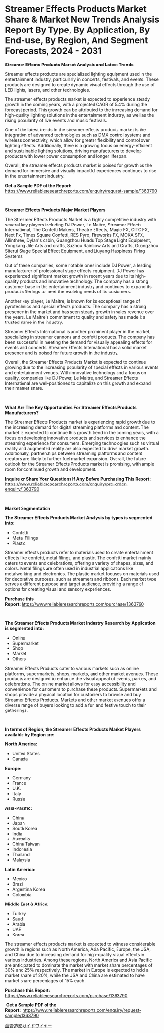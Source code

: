 <p><h1>Streamer Effects Products Market Share & Market New Trends Analysis Report By Type, By Application, By End-use, By Region, And Segment Forecasts, 2024 - 2031</h1></p><p><strong>Streamer Effects Products Market Analysis and Latest Trends</strong></p>
<p><p>Streamer effects products are specialized lighting equipment used in the entertainment industry, particularly in concerts, festivals, and events. These products are designed to create dynamic visual effects through the use of LED lights, lasers, and other technologies.</p><p>The streamer effects products market is expected to experience steady growth in the coming years, with a projected CAGR of 5.4% during the forecast period. This growth can be attributed to the increasing demand for high-quality lighting solutions in the entertainment industry, as well as the rising popularity of live events and music festivals.</p><p>One of the latest trends in the streamer effects products market is the integration of advanced technologies such as DMX control systems and wireless connectivity, which allow for greater flexibility and control over lighting effects. Additionally, there is a growing focus on energy-efficient and sustainable lighting solutions, driving manufacturers to develop products with lower power consumption and longer lifespan.</p><p>Overall, the streamer effects products market is poised for growth as the demand for immersive and visually impactful experiences continues to rise in the entertainment industry.</p></p>
<p><strong>Get a Sample PDF of the Report:&nbsp;</strong> <a href="https://www.reliableresearchreports.com/enquiry/request-sample/1363790">https://www.reliableresearchreports.com/enquiry/request-sample/1363790</a></p>
<p>&nbsp;</p>
<p><strong>Streamer Effects Products Major Market Players</strong></p>
<p><p>The Streamer Effects Products Market is a highly competitive industry with several key players including DJ Power, Le Maitre, Streamer Effects International, The Confetti Makers, Theatre Effects, Magic FX, CITC FX, Next Fx, Times Square Confetti, RES Pyro, Fireworks FX, MOKA SFX, Allinthree, Dylan's cabin, Guangzhou Huadu Top Stage Light Equipment, Yongkang Jile Arts and crafts, Suzhou Rainbow Arts and Crafts, Guangzhou Siterui Stage Special Effect Equipment, and Liuyang Happiness Firing Systems.</p><p>Out of these companies, some notable ones include DJ Power, a leading manufacturer of professional stage effects equipment. DJ Power has experienced significant market growth in recent years due to its high-quality products and innovative technology. The company has a strong customer base in the entertainment industry and continues to expand its product offerings to meet the evolving needs of its customers.</p><p>Another key player, Le Maitre, is known for its exceptional range of pyrotechnics and special effects products. The company has a strong presence in the market and has seen steady growth in sales revenue over the years. Le Maitre's commitment to quality and safety has made it a trusted name in the industry.</p><p>Streamer Effects International is another prominent player in the market, specializing in streamer cannons and confetti products. The company has been successful in meeting the demand for visually appealing effects for events and concerts. Streamer Effects International has a solid market presence and is poised for future growth in the industry.</p><p>Overall, the Streamer Effects Products Market is expected to continue growing due to the increasing popularity of special effects in various events and entertainment venues. With innovative technology and a focus on quality, companies like DJ Power, Le Maitre, and Streamer Effects International are well-positioned to capitalize on this growth and expand their market share.</p></p>
<p>&nbsp;</p>
<p><strong>What Are The Key Opportunities For Streamer Effects Products Manufacturers?</strong></p>
<p><p>The Streamer Effects Products market is experiencing rapid growth due to the increasing demand for digital streaming platforms and content. The market is expected to continue this growth trend in the coming years, with a focus on developing innovative products and services to enhance the streaming experience for consumers. Emerging technologies such as virtual reality and augmented reality are also expected to drive market growth. Additionally, partnerships between streaming platforms and content creators are likely to further fuel market expansion. Overall, the future outlook for the Streamer Effects Products market is promising, with ample room for continued growth and development.</p></p>
<p><strong>Inquire or Share Your Questions If Any Before Purchasing This Report:</strong> <a href="https://www.reliableresearchreports.com/enquiry/pre-order-enquiry/1363790">https://www.reliableresearchreports.com/enquiry/pre-order-enquiry/1363790</a></p>
<p>&nbsp;</p>
<p><strong>Market Segmentation</strong></p>
<p><strong>The Streamer Effects Products Market Analysis by types is segmented into:</strong></p>
<p><ul><li>Confetti</li><li>Metal Filings</li><li>Plastic</li></ul></p>
<p><p>Streamer effects products refer to materials used to create entertainment effects like confetti, metal filings, and plastic. The confetti market mainly caters to events and celebrations, offering a variety of shapes, sizes, and colors. Metal filings are often used in industrial applications like metalworking and electronics. The plastic market focuses on materials used for decorative purposes, such as streamers and ribbons. Each market type serves a different purpose and target audience, providing a range of options for creating visual and sensory experiences.</p></p>
<p><strong>Purchase this Report:&nbsp;</strong><a href="https://www.reliableresearchreports.com/purchase/1363790">https://www.reliableresearchreports.com/purchase/1363790</a></p>
<p>&nbsp;</p>
<p><strong>The Streamer Effects Products Market Industry Research by Application is segmented into:</strong></p>
<p><ul><li>Online</li><li>Supermarket</li><li>Shop</li><li>Market</li><li>Others</li></ul></p>
<p><p>Streamer Effects Products cater to various markets such as online platforms, supermarkets, shops, markets, and other market avenues. These products are designed to enhance the visual appeal of events, parties, and celebrations. The online market allows for easy accessibility and convenience for customers to purchase these products. Supermarkets and shops provide a physical location for customers to browse and buy Streamer Effects Products. Markets and other market avenues offer a diverse range of buyers looking to add a fun and festive touch to their gatherings.</p></p>
<p>&nbsp;</p>
<p><strong>In terms of Region, the Streamer Effects Products Market Players available by Region are:</strong></p>
<p>
    <p> <strong> North America: </strong>
        <ul>
            <li>United States</li>
            <li>Canada</li>
        </ul>
        </p> 
    <p> <strong> Europe: </strong>
        <ul>
            <li>Germany</li>
            <li>France</li>
            <li>U.K.</li>
            <li>Italy</li>
            <li>Russia</li>
        </ul>
        </p> 
    <p> <strong> Asia-Pacific: </strong>
        <ul>
            <li>China</li>
            <li>Japan</li>
            <li>South Korea</li>
            <li>India</li>
            <li>Australia</li>
            <li>China Taiwan</li>
            <li>Indonesia</li>
            <li>Thailand</li>
            <li>Malaysia</li>
        </ul>
        </p> 
    <p> <strong> Latin America: </strong>
        <ul>
            <li>Mexico</li>
            <li>Brazil</li>
            <li>Argentina Korea</li>
            <li>Colombia</li>
        </ul>
        </p> 
    <p> <strong> Middle East & Africa: </strong>
        <ul>
            <li>Turkey</li>
            <li>Saudi</li>
            <li>Arabia</li>
            <li>UAE</li>
            <li>Korea</li>
        </ul>
    </p>
    </p>
<p><p>The streamer effects products market is expected to witness considerable growth in regions such as North America, Asia Pacific, Europe, the USA, and China due to increasing demand for high-quality visual effects in various industries. Among these regions, North America and Asia Pacific are anticipated to dominate the market with market share percentages of 30% and 25% respectively. The market in Europe is expected to hold a market share of 20%, while the USA and China are estimated to have market share percentages of 15% each.</p></p>
<p><strong>Purchase this Report: </strong><a href="https://www.reliableresearchreports.com/purchase/1363790">https://www.reliableresearchreports.com/purchase/1363790</a></p>
<p>&nbsp;<strong>Get a Sample PDF of the Report:&nbsp;&nbsp;</strong><a href="https://www.reliableresearchreports.com/enquiry/request-sample/1363790">https://www.reliableresearchreports.com/enquiry/request-sample/1363790</a></p>
<p><strong></strong></p>
<p><p><a href="https://github.com/qwpelcjko9242629/Market-Research-Report-List-1/blob/main/78327237978.md">血管造影ガイドワイヤー</a></p></p>